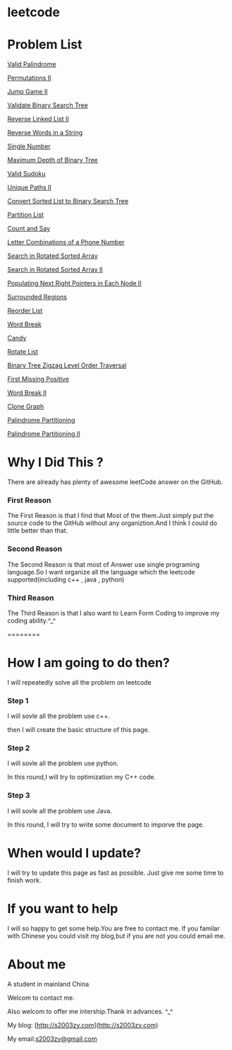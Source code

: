 leetcode
========
# Problem List 

[Valid Palindrome](./doc/ValidPalindrome.md)

[Permutations II](./doc/PermutationsII.md)

[Jump Game II](./doc/JumpGameII.md)

[Validate Binary Search Tree](./doc/ValidateBinarySearchTree.md)

[Reverse Linked List II](./doc/ReverseLinkedListII.md)

[Reverse Words in a String](./doc/ReverseWordsinAString.md)

[Single Number](./doc/SingleNumber.md)

[Maximum Depth of Binary Tree](./doc/MaximumDepthofBinaryTree.md)

[Valid Sudoku](./doc/ValidSudoku.md)

[Unique Paths II](./doc/UniquePathsII.md)

[Convert Sorted List to Binary Search Tree](./doc/ConvertSortedListtoBinarySearchTree.md)

[Partition List](./doc/PartitionList.md)

[Count and Say](./doc/CountandSay.md)

[Letter Combinations of a Phone Number](./doc/LetterCombinationsOfaPhoneNumber.md)

[Search in Rotated Sorted Array](./doc/SearchInRotatedSortedArray.md)

[Search in Rotated Sorted Array II](./doc/SearchInRotatedSortedArrayII.md)

[Populating Next Right Pointers in Each Node II ](./doc/PopulatingNextRightPointersInEachNodeII.md)

[Surrounded Regions](./doc/SurroundedRegions.md)

[Reorder List](./doc/ReorderList.md)

[Word Break](./doc/WordBreak.md)

[Candy](./doc/Candy.md)

[Rotate List](./doc/RotateList.md)

[Binary Tree Zigzag Level Order Traversal](./doc/BinaryTreeZigzagLevelOrderTraversal.md)

[First Missing Positive](./doc/FirstMissingPositive.md)

[Word Break II](./doc/WordBreakII.md)

[Clone Graph](./doc/CloneGraph.md)

[Palindrome Partitioning](./doc/PalindromePartitioning.md)

[Palindrome Partitioning II](./doc/PalindromePartitioningII.md)

# Why I Did This ?

There are already has plenty of awesome leetCode answer on the GitHub.

### First Reason
The First Reason is that I find that Most of the them.Just simply put the source code to the GitHub
without any organiztion.And I think I could do little better than that.

### Second Reason
The Second Reason is that most of Answer use single programing
language.So I want organize all the language which the leetcode
supported(including c++ , java , python) 

### Third Reason
The Third Reason is that I also want to Learn Form Coding to improve my
coding ability.^_^

========

# How I am going to do then?

I will repeatedly solve all the problem on leetcode

### Step 1

I will sovle all the problem use c++.

then I will create the basic structure of this page.
### Step 2

I will sovle all the problem use python.

In this round,I will try to optimization my C++ code.

### Step 3 
I will sovle all the problem use Java.

In this round, I will try to write some document to imporve the page.


# When would I update?

I will try to update this page as fast as possible.
Just give me some time to finish work.

# If you want to help

I will so happy to get some help.You are free to contact me.
If you familar with Chinese you could visit my blog,but if you are not
you could email me.

# About me
A student in mainland China

Welcom to contact me.

Also welcom to offer me intership.Thank in advances. ^_^ 

My blog: [http://s2003zy.com](http://s2003zy.com)

My email:[s2003zy@gmail.com](mailto:s2003zy.com)


 
